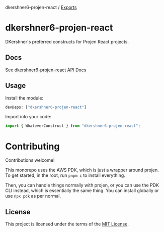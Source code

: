 dkershner6-projen-react / [Exports](modules.md)

# dkershner6-projen-react

DKershner's preferred constructs for Projen React projects.

## Docs

See [dkershner6-projen-react API Docs](docs/modules.md)

## Usage

Install the module:

```typescript
devDeps: ["dkershner6-projen-react"]
```

Import into your code:

```typescript
import { WhateverConstruct } from "dkershner6-projen-react";
```

# Contributing

Contributions welcome!

This monorepo uses the AWS PDK, which is just a wrapper around projen. To get started, in the root, run `pnpm i` to install everything.

Then, you can handle things normally with projen, or you can use the PDK CLI instead, which is essentially the same thing. You can install globally or use `npx pdk` as per normal.

## License

This project is licensed under the terms of the [MIT License](LICENSE.md).
